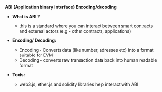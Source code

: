 

**ABI (Application binary interface) Encoding/decoding** 

- **What is ABI ?** 
    -  this is a standard where you can interact between smart contracts and external actors (e.g - other contracts, applications)

- **Encoding/ Decoding:** 
    - Encoding - Converts data (like number, adresses etc) into a format suitable for EVM 
    - Decoding - converts raw transaction data back  into human readable format 

- **Tools:** 
    - web3.js, ether.js and solidity libraries help interact with ABI 